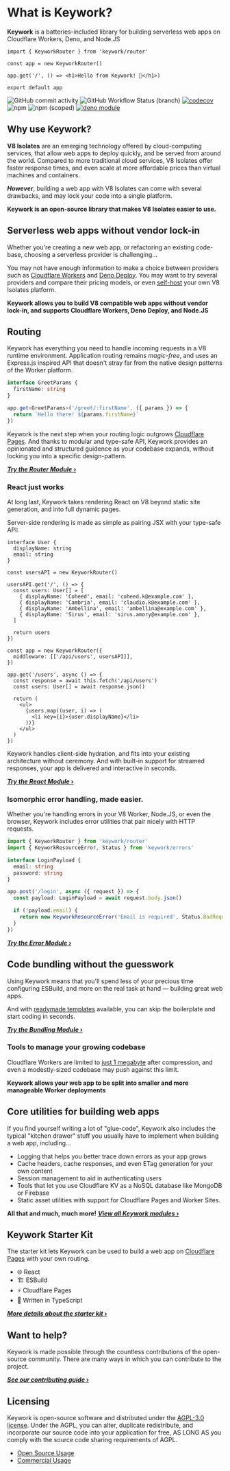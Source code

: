 # What is Keywork?

**Keywork** is a batteries-included library for building serverless web apps on Cloudflare Workers, Deno, and Node.JS

```tsx
import { KeyworkRouter } from 'keywork/router'

const app = new KeyworkRouter()

app.get('/', () => <h1>Hello from Keywork! 👋</h1>)

export default app
```

![GitHub commit activity](https://img.shields.io/github/commit-activity/m/nirrius/keywork)
![GitHub Workflow Status (branch)](https://img.shields.io/github/workflow/status/nirrius/keywork/CI/main)
[![codecov](https://codecov.io/gh/nirrius/keywork/branch/main/graph/badge.svg?token=1SDGYMB2YN)](https://codecov.io/gh/nirrius/keywork)
![npm](https://img.shields.io/npm/dm/keywork)
![npm (scoped)](https://img.shields.io/npm/v/keywork)
[![deno module](https://shield.deno.dev/x/keywork)](https://deno.land/x/keywork)

## Why use Keywork?

**V8 Isolates** are an emerging technology offered by cloud-computing services,
that allow web apps to deploy quickly, and be served from around the world.
Compared to more traditional cloud services, V8 Isolates offer faster response times,
and even scale at more affordable prices than virtual machines and containers.

**_However_**, building a web app with V8 Isolates can come with several drawbacks,
and may lock your code into a single platform.

**Keywork is an open-source library that makes V8 Isolates easier to use.**

## Serverless web apps without vendor lock-in

Whether you're creating a new web app, or refactoring an existing code-base,
choosing a serverless provider is challenging...

You may not have enough information to make a choice between providers such as [Cloudflare Workers](https://workers.cloudflare.com) and [Deno Deploy](https://deno.com/deploy). You may want to try several providers and compare their pricing models, or even [self-host](https://lagon.app) your own V8 Isolates platform.

**Keywork allows you to build V8 compatible web apps without vendor lock-in,
and supports Cloudflare Workers, Deno Deploy, and Node.JS**

## Routing

Keywork has everything you need to handle incoming requests in a V8 runtime environment.
Application routing remains _magic-free_, and uses an Express.js inspired API that doesn't stray far from
the native design patterns of the Worker platform.

```ts title="GET https://example.com/greet/jessie"
interface GreetParams {
  firstName: string
}

app.get<GreetParams>('/greet/:firstName', ({ params }) => {
  return `Hello there! ${params.firstName}`
})
```

Keywork is the next step when your routing logic outgrows [Cloudflare Pages](https://developers.cloudflare.com/pages/platform/functions/#functions-routing).
And thanks to modular and type-safe API, Keywork provides an opinionated and structured
guidence as your codebase expands, without locking you into a specific design-pattern.

<a href="https://keywork.app/modules/router/" target="_blank"><strong><em>Try the Router Module</em> ›</strong></a>

### React just works

At long last, Keywork takes rendering React on V8 beyond static site generation, and into full dynamic pages.

Server-side rendering is made as simple as pairing JSX with your type-safe API:

```tsx title="Create your API routes..."
interface User {
  displayName: string
  email: string
}

const usersAPI = new KeyworkRouter()

usersAPI.get('/', () => {
  const users: User[] = [
    { displayName: 'Coheed', email: 'coheed.k@example.com' },
    { displayName: 'Cambria', email: 'claudio.k@example.com' },
    { displayName: 'Ambellina', email: 'ambellina@example.com' },
    { displayName: 'Sirus', email: 'sirus.amory@example.com' },
  ]

  return users
})
```

```tsx title="Fetch your static props and return JSX!"
const app = new KeyworkRouter({
  middleware: [['/api/users', usersAPI]],
})

app.get('/users', async () => {
  const response = await this.fetch('/api/users')
  const users: User[] = await response.json()

  return (
    <ul>
      {users.map((user, i) => (
        <li key={i}>{user.displayName}</li>
      ))}
    </ul>
  )
})
```

Keywork handles client-side hydration, and fits into your existing architecture without ceremony.
And with built-in support for streamed responses, your app is delivered and interactive in seconds.

<a href="https://keywork.app/modules/react/" target="_blank"><strong><em>Try the React Module</em> ›</strong></a>

### Isomorphic error handling, made easier.

Whether you're handling errors in your V8 Worker, Node.JS, or even the browser,
Keywork includes error utilities that pair nicely with HTTP requests.

```ts
import { KeyworkRouter } from 'keywork/router'
import { KeyworkResourceError, Status } from 'keywork/errors'

interface LoginPayload {
  email: string
  password: string
}

app.post('/login', async ({ request }) => {
  const payload: LoginPayload = await request.body.json()

  if (!payload.email) {
    return new KeyworkResourceError('Email is required', Status.BadRequest)
  }
})
```

<a href="https://keywork.app/modules/errors" target="_blank"><strong><em>Try the Error Module</em> ›</strong></a>

## Code bundling without the guesswork

Using Keywork means that you'll spend less of your precious time configuring ESBuild,
and more on the real task at hand — building great web apps.

And with [readymade templates](https://github.com/nirrius/keywork-starter-kit) available,
you can skip the boilerplate and start coding in seconds.

<a href="https://keywork.app/modules/bundling/" target="_blank"><strong><em>Try the Bundling Module</em> ›</strong></a>

### Tools to manage your growing codebase

Cloudflare Workers are limited to [just 1 megabyte](https://developers.cloudflare.com/workers/platform/limits#worker-size) after compression, and even a modestly-sized codebase may push against this limit.

**Keywork allows your web app to be split into smaller and more manageable Worker deployments**

## Core utilities for building web apps

If you find yourself writing a lot of "glue-code",
Keywork also includes the typical "kitchen drawer" stuff you usually have to implement when building a web app,
including...

- Logging that helps you better trace down errors as your app grows
- Cache headers, cache responses, and even ETag generation for your own content
- Session management to aid in authenticating users
- Tools that let you use Cloudflare KV as a NoSQL database like MongoDB or Firebase
- Static asset utilities with support for Cloudflare Pages and Worker Sites.

**All that and much, much more!**
<a href="https://keywork.app/modules/" target="_blank"><strong><em>View all Keywork modules</em> ›</strong></a>

## Keywork Starter Kit

The starter kit lets Keywork can be used to build a web app on [Cloudflare Pages](https://pages.cloudflare.com) with your own routing.

- 🌐 React
- 🏗️ ESBuild
- ⚡ Cloudflare Pages
- 💪 Written in TypeScript

<a href="https://github.com/nirrius/keywork-starter-kit" target="_blank"><strong><em>More details about the starter kit</em> ›</strong></a>

## Want to help?

Keywork is made possible through the countless contributions of the open-source community.
There are many ways in which you can contribute to the project.

<a href="https://keywork.app/contributing" target="_blank"><strong><em>See our contributing guide</em> ›</strong></a>

## Licensing

Keywork is open-source software and distributed under the [AGPL-3.0 license](https://www.gnu.org/licenses/agpl-3.0.html).
Under the AGPL, you can alter, duplicate redistribute, and incorporate our source code into your application for free,
AS LONG AS you comply with the source code sharing requirements of AGPL.

- [Open Source Usage](https://keywork.app/license/open-source)
- [Commercial Usage](https://keywork.app/license/commercial)
